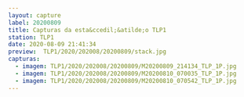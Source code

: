 ```yaml
---
layout: capture
label: 20200809
title: Capturas da esta&ccedil;&atilde;o TLP1
station: TLP1
date: 2020-08-09 21:41:34
preview:  TLP1/2020/202008/20200809/stack.jpg
capturas:
  - imagem: TLP1/2020/202008/20200809/M20200809_214134_TLP_1P.jpg
  - imagem: TLP1/2020/202008/20200809/M20200810_070035_TLP_1P.jpg
  - imagem: TLP1/2020/202008/20200809/M20200810_070542_TLP_1P.jpg
---
```

